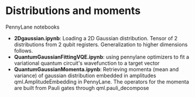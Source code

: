 # Distributions and moments 

PennyLane notebooks
- **2Dgaussian.ipynb**: Loading a 2D Gaussian distribution. Tensor of 2 distributions from 2 qubit registers. Generalization to higher dimensions follows.
- **QuantumGaussianFittingVQE.ipynb**: using pennylane optimizers to fit a variational quantum circuit's wavefunction to a target vector
- **QuantumGaussianMomenta.ipynb**: Retrieving momenta (mean and variance) of gaussian distribution embedded in amplitudes qml.AmplitudeEmbedding in PennyLane. The operators for the momenta are built from Pauli gates through qml.pauli_decompose
